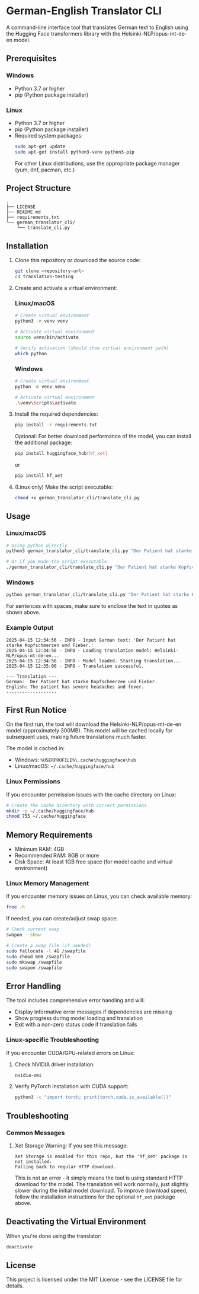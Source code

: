 # German-English Translator CLI

A command-line interface tool that translates German text to English using the Hugging Face transformers library with the Helsinki-NLP/opus-mt-de-en model.

## Prerequisites

### Windows
- Python 3.7 or higher
- pip (Python package installer)

### Linux
- Python 3.7 or higher
- pip (Python package installer)
- Required system packages:
  ```bash
  sudo apt-get update
  sudo apt-get install python3-venv python3-pip
  ```
  For other Linux distributions, use the appropriate package manager (yum, dnf, pacman, etc.)

## Project Structure
```
.
├── LICENSE
├── README.md
├── requirements.txt
└── german_translator_cli/
    └── translate_cli.py
```

## Installation

1. Clone this repository or download the source code:
   ```bash
   git clone <repository-url>
   cd translation-testing
   ```

2. Create and activate a virtual environment:

   ### Linux/macOS
   ```bash
   # Create virtual environment
   python3 -m venv venv
   
   # Activate virtual environment
   source venv/bin/activate
   
   # Verify activation (should show virtual environment path)
   which python
   ```

   ### Windows
   ```bash
   # Create virtual environment
   python -m venv venv
   
   # Activate virtual environment
   .\venv\Scripts\activate
   ```

3. Install the required dependencies:
   ```bash
   pip install -r requirements.txt
   ```

   Optional: For better download performance of the model, you can install the additional package:
   ```bash
   pip install huggingface_hub[hf_xet]
   ```
   or
   ```bash
   pip install hf_xet
   ```

4. (Linux only) Make the script executable:
   ```bash
   chmod +x german_translator_cli/translate_cli.py
   ```

## Usage

### Linux/macOS
```bash
# Using python directly
python3 german_translator_cli/translate_cli.py "Der Patient hat starke Kopfschmerzen und Fieber."

# Or if you made the script executable
./german_translator_cli/translate_cli.py "Der Patient hat starke Kopfschmerzen und Fieber."
```

### Windows
```bash
python german_translator_cli/translate_cli.py "Der Patient hat starke Kopfschmerzen und Fieber."
```

For sentences with spaces, make sure to enclose the text in quotes as shown above.

### Example Output

```
2025-04-15 12:34:56 - INFO - Input German text: 'Der Patient hat starke Kopfschmerzen und Fieber.'
2025-04-15 12:34:56 - INFO - Loading translation model: Helsinki-NLP/opus-mt-de-en...
2025-04-15 12:34:58 - INFO - Model loaded. Starting translation...
2025-04-15 12:35:00 - INFO - Translation successful.

--- Translation ---
German:  Der Patient hat starke Kopfschmerzen und Fieber.
English: The patient has severe headaches and fever.
-------------------
```

## First Run Notice

On the first run, the tool will download the Helsinki-NLP/opus-mt-de-en model (approximately 300MB). This model will be cached locally for subsequent uses, making future translations much faster.

The model is cached in:
- Windows: `%USERPROFILE%\.cache\huggingface\hub`
- Linux/macOS: `~/.cache/huggingface/hub`

### Linux Permissions
If you encounter permission issues with the cache directory on Linux:
```bash
# Create the cache directory with correct permissions
mkdir -p ~/.cache/huggingface/hub
chmod 755 ~/.cache/huggingface
```

## Memory Requirements

- Minimum RAM: 4GB
- Recommended RAM: 8GB or more
- Disk Space: At least 1GB free space (for model cache and virtual environment)

### Linux Memory Management
If you encounter memory issues on Linux, you can check available memory:
```bash
free -h
```

If needed, you can create/adjust swap space:
```bash
# Check current swap
swapon --show

# Create a swap file (if needed)
sudo fallocate -l 4G /swapfile
sudo chmod 600 /swapfile
sudo mkswap /swapfile
sudo swapon /swapfile
```

## Error Handling

The tool includes comprehensive error handling and will:
- Display informative error messages if dependencies are missing
- Show progress during model loading and translation
- Exit with a non-zero status code if translation fails

### Linux-specific Troubleshooting
If you encounter CUDA/GPU-related errors on Linux:
1. Check NVIDIA driver installation:
   ```bash
   nvidia-smi
   ```
2. Verify PyTorch installation with CUDA support:
   ```bash
   python3 -c "import torch; print(torch.cuda.is_available())"
   ```

## Troubleshooting

### Common Messages

1. Xet Storage Warning:
   If you see this message:
   ```
   Xet Storage is enabled for this repo, but the 'hf_xet' package is not installed. 
   Falling back to regular HTTP download.
   ```
   This is not an error - it simply means the tool is using standard HTTP download for the model. 
   The translation will work normally, just slightly slower during the initial model download. 
   To improve download speed, follow the installation instructions for the optional `hf_xet` package above.

## Deactivating the Virtual Environment

When you're done using the translator:
```bash
deactivate
```

## License

This project is licensed under the MIT License - see the LICENSE file for details.